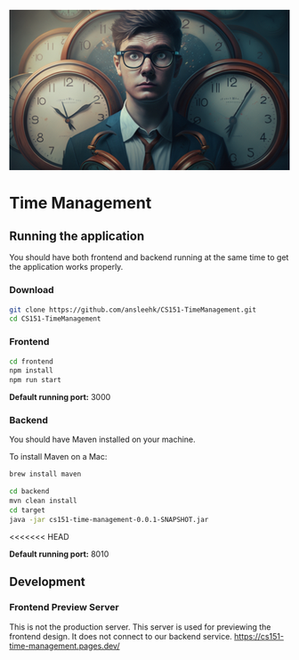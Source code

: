 ![Time Management Background Image](/proposal/img/time-management-bg.png)

# Time Management



## Running the application
You should have both frontend and backend running at the same time to get the application works properly.

### Download
```zsh
git clone https://github.com/ansleehk/CS151-TimeManagement.git
cd CS151-TimeManagement
```

### Frontend
```zsh
cd frontend
npm install
npm run start
```

**Default running port:** 3000

### Backend

You should have Maven installed on your machine.

To install Maven on a Mac:
```zsh
brew install maven
```

```zsh
cd backend
mvn clean install
cd target
java -jar cs151-time-management-0.0.1-SNAPSHOT.jar
```
<<<<<<< HEAD

**Default running port:** 8010

## Development

### Frontend Preview Server

This is not the production server. This server is used for previewing the frontend design. It does not connect to our backend service.
https://cs151-time-management.pages.dev/
